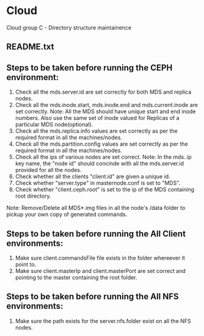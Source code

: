 # Cloud
Cloud group C - Directory structure maintainence


README.txt
----------

Steps to be taken before running the CEPH environment:
-----------------------------------------------------

1. Check all the mds.server.id are set correctly for both MDS and replica nodes.
2. Check all the mds.inode.start, mds.inode.end and mds.current.inode are set correctly.
	Note: All the MDS should have unique start and end inode numbers. 
		  Also use the same set of inode valued for Replicas of a particular MDS node(optional).
3. Check all the mds.replica.info values are set correctly as per the required format in all the machines/nodes.
4. Check all the mds.partition.config values are set correctly as per the required format in all the machines/nodes.
5. Check all the ips of various nodes are set correct.
	Note: In the mds.<node id>.ip key name, the "node id" should concinde with all the mds.server.id provided for all the nodes.
6. Check whether all the clients "client.id" are given a unique id.
7. Check whether "server.type" in masternode.conf is set to "MDS".
8. Check whether "client.ceph.root" is set to the ip of the MDS containing root directory.

Note: Remove/Delete all MDS*.img files in all the node's /data folder to pickup your own copy of generated commands.

Steps to be taken before running the All Client environments:
------------------------------------------------------------

1. Make sure client.commandsFile file exists in the folder whereever it point to.
2. Make sure client.masterIp and client.masterPort are set correct and pointing to the master containing the root folder.

Steps to be taken before running the All NFS environments:
----------------------------------------------------------
1. Make sure the path exists for the server.nfs.folder exist on all the NFS nodes.